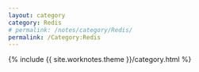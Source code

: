 ```yaml
---
layout: category
category: Redis
# permalink: /notes/category/Redis/
permalink: /Category:Redis
---
```

{% include {{ site.worknotes.theme }}/category.html %}